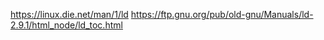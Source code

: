 https://linux.die.net/man/1/ld
https://ftp.gnu.org/pub/old-gnu/Manuals/ld-2.9.1/html_node/ld_toc.html
